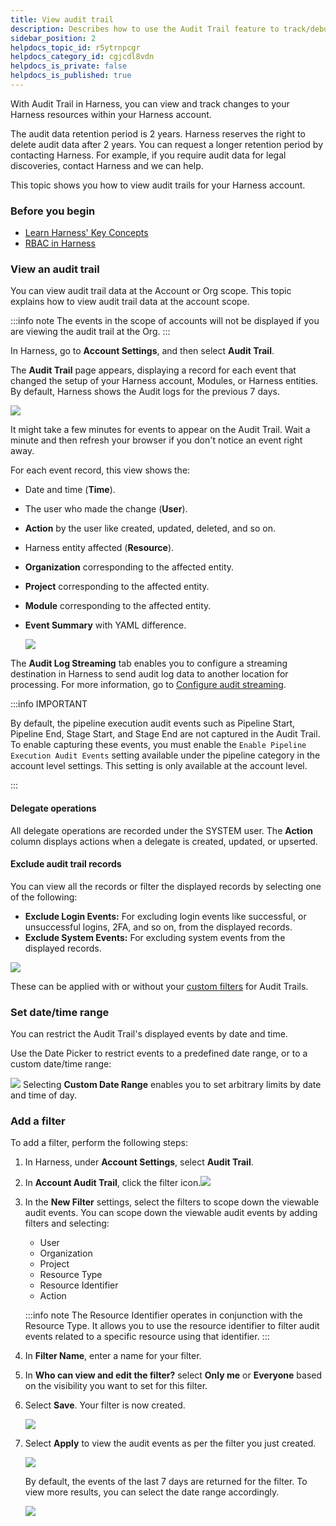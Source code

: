 ```yaml
---
title: View audit trail
description: Describes how to use the Audit Trail feature to track/debug/investigate changes to your resources in your Harness accounts.
sidebar_position: 2
helpdocs_topic_id: r5ytrnpcgr
helpdocs_category_id: cgjcdl8vdn
helpdocs_is_private: false
helpdocs_is_published: true
---
```


With Audit Trail in Harness, you can view and track changes to your Harness resources within your Harness account.

The audit data retention period is 2 years. Harness reserves the right to delete audit data after 2 years. You can request a longer retention period by contacting Harness. For example, if you require audit data for legal discoveries, contact Harness and we can help.

This topic shows you how to view audit trails for your Harness account.

### Before you begin

* [Learn Harness' Key Concepts](/docs/platform/get-started/key-concepts.md)
* [RBAC in Harness](/docs/platform/role-based-access-control/rbac-in-harness)

### View an audit trail

You can view audit trail data at the Account or Org scope. This topic explains how to view audit trail data at the account scope.

:::info note
The events in the scope of accounts will not be displayed if you are viewing the audit trail at the Org.
:::

In Harness, go to **Account Settings**, and then select **Audit Trail**.

The **Audit Trail** page appears, displaying a record for each event that changed the setup of your Harness account, Modules, or Harness entities. By default, Harness shows the Audit logs for the previous 7 days.

![](../../governance/audit-trail/static/audit-trail-00.png)

It might take a few minutes for events to appear on the Audit Trail. Wait a minute and then refresh your browser if you don't notice an event right away.

For each event record, this view shows the:

* Date and time (**Time**).
* The user who made the change (**User**).
* **Action** by the user like created, updated, deleted, and so on.
* Harness entity affected (**Resource**).
* **Organization** corresponding to the affected entity.
* **Project** corresponding to the affected entity.
* **Module** corresponding to the affected entity.
* **Event Summary** with YAML difference.

   ![](../../governance/audit-trail/static/audit-trail-01.png)

The **Audit Log Streaming** tab enables you to configure a streaming destination in Harness to send audit log data to another location for processing. For more information, go to [Configure audit streaming](/docs/platform/governance/audit-trail/audit-streaming/).

:::info IMPORTANT

By default, the pipeline execution audit events such as Pipeline Start, Pipeline End, Stage Start, and Stage End are not captured in the Audit Trail. To enable capturing these events, you must enable the `Enable Pipeline Execution Audit Events` setting available under the pipeline category in the account level settings. This setting is only available at the account level.

:::

#### Delegate operations

All delegate operations are recorded under the SYSTEM user. The **Action** column displays actions when a delegate is created, updated, or upserted.

#### Exclude audit trail records

You can view all the records or filter the displayed records by selecting one of the following:

* **Exclude Login Events:** For excluding login events like successful, or unsuccessful logins, 2FA, and so on, from the displayed records.
* **Exclude System Events:** For excluding system events from the displayed records.

![](../../governance/audit-trail/static/audit-trail-02.png)

These can be applied with or without your [custom filters](#option-add-a-filter) for Audit Trails.

### Set date/time range

You can restrict the Audit Trail's displayed events by date and time.

Use the Date Picker to restrict events to a predefined date range, or to a custom date/time range:

![](../../governance/audit-trail/static/audit-trail-03.png)
Selecting **Custom Date Range** enables you to set arbitrary limits by date and time of day.

### Add a filter

To add a filter, perform the following steps:

1. In Harness, under **Account Settings**, select **Audit Trail**.
2. In **Account Audit Trail**, click the filter icon.![](../../governance/audit-trail/static/audit-trail-04.png)
3. In the **New Filter** settings, select the filters to scope down the viewable audit events.
You can scope down the viewable audit events by adding filters and selecting:

   * User
   * Organization
   * Project
   * Resource Type
   * Resource Identifier
   * Action

   :::info note
   The Resource Identifier operates in conjunction with the Resource Type. It allows you to use the resource identifier to filter audit events related to a specific resource using that identifier.
   :::

4. In **Filter Name**, enter a name for your filter.
5. In **Who can view and edit the filter?** select **Only me** or **Everyone** based on the visibility you want to set for this filter.
6. Select **Save**. Your filter is now created.

   ![](../../governance/audit-trail/static/audit-trail-05.png)

7. Select **Apply** to view the audit events as per the filter you just created.

   ![](../../governance/audit-trail/static/audit-trail-06.png)

   By default, the events of the last 7 days are returned for the filter. To view more results, you can select the date range accordingly.

   ![](../../governance/audit-trail/static/audit-trail-07.png)
